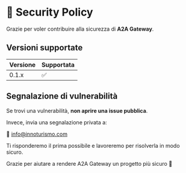 # 🔐 Security Policy

Grazie per voler contribuire alla sicurezza di **A2A Gateway**.

## Versioni supportate

| Versione | Supportata |
|----------|-------------|
| 0.1.x    | ✅           |

## Segnalazione di vulnerabilità

Se trovi una vulnerabilità, **non aprire una issue pubblica**.

Invece, invia una segnalazione privata a:

📧 info@innoturismo.com

Ti risponderemo il prima possibile e lavoreremo per risolverla in modo sicuro.

Grazie per aiutare a rendere A2A Gateway un progetto più sicuro 🙏
